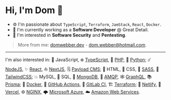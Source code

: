 # Hi, I'm Dom 👋

- ⚙️ I'm passionate about `TypeScript`, `Terraform`, `JamStack`, `React`, `Docker`.
- 🔭 I'm currently working as a **Software Developer** @ Great Detail.
- 💭 I'm interested in **Software Security** and **Pentesting**.
<!-- - 💭 I'm currently learning about **Software Pentesting**. -->

> More from me: [domwebber.dev](https://domwebber.dev) - <dom.webber@hotmail.com>.

---

I'm also interested in:
📏 JavaScript, ❄️ [TypeScript][tech-typescript], 🐘 [PHP][tech-php], 🐍 [Python][tech-python];
☄️ [NodeJS][tech-nodejs], ✨ [React][tech-reactjs], ⛵ [NextJS][tech-nextjs], <!--🔌 [WordPress][tech-wordpress] (Plugins & Themes), 📖 [Symfony][tech-symfony],--> 🗒️ [Payload CMS][tech-payloadcms];
📝 HTML, 💄 CSS, 💍 [SASS][tech-sass], 🦑 [TailwindCSS][tech-tailwindcss];
💥 MySQL, 📃 SQL, 📑 [MongoDB][tech-mongodb], 📩 [AMQP][tech-amqp],  🕸️ [GraphQL][tech-graphql], 📚 [Prisma][tech-prisma];
🐳 [Docker][tech-docker], 🏃 [GitHub Actions][tech-github-actions], 🧫 [GitLab CI][tech-gitlab-ci], 🏗️ [Terraform][tech-terraform];
🛒 [Netlify][tech-netlify], 🧰 [Vercel][tech-vercel], ⚙️ [NGINX][tech-nginx], 🌩️ [Microsoft Azure][tech-azure], ☁️ [Amazon Web Services][tech-aws].

<!-- Technologies: -->
[tech-typescript]: https://typescriptlang.org "TypeScript's Website"
[tech-nodejs]: https://nodejs.org "NodeJS' Website"
[tech-reactjs]: https://reactjs.org "ReactJS' Website"
[tech-nextjs]: https://nextjs.org "NextJS' Website"
[tech-python]: https://python.org "Python's Website"
[tech-php]: https://php.net "PHP's Website"
[tech-symfony]: https://symfony.com "Symfony's Website"
[tech-wordpress]: https://wordpress.org "WordPress' Website"
[tech-sass]: https://sass-lang.com "Sass' Website"
[tech-golang]: https://go.dev "Go's Website"
[tech-docker]: https://docker.com "Docker's Website"
[tech-tailwindcss]: https://tailwindcss.com "TailwindCSS' Website"
[tech-bash]: https://gnu.org/software/bash/ "Bash's Website"
[tech-mongodb]: https://mongodb.com "MongoDB's Website"
[tech-github-actions]: https://github.com/features/actions "GitHub Actions Feature Page"
[tech-netlify]: https://netlify.com "Netlify's Website"
[tech-nginx]: https://nginx.org "NGINX's Website"
[tech-payloadcms]: https://payloadcms.com "Payload CMS' Website"
[tech-vercel]: https://vercel.com "Vercel's Website"
[tech-chatgpt]: https://openai.com/blog/chatgpt "ChatGPT's Website"
[tech-graphql]: https://graphql.org "The GraphQL Specification's Website"
[tech-amqp]: https://amqp.org "The AMQP Specification's Website"
[tech-terraform]: https://terraform.io "Terraform by Hashicorp's Website"
[tech-azure]: https://azure.microsoft.com "Microsoft Azure's Website"
[tech-aws]: https://aws.amazon.com "Amazon Web Services' Website"
[tech-prisma]: https://github.com/prisma/prisma "Prisma's GitHub Repository"
[tech-gitlab-ci]: https://about.gitlab.com/solutions/continuous-integration/ "GitLab Continuous Integration Solutions Feature Page"
